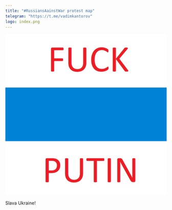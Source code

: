 ```yaml
---
title: "#RussiansAainstWar protest map"
telegram: "https://t.me/vadimkantorov"
logo: index.png
---
```

![site logo](index.png)

Slava Ukraine!
